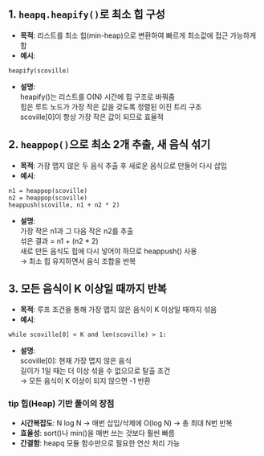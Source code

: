 ## 1. `heapq.heapify()`로 최소 힙 구성
- **목적**: 리스트를 최소 힙(min-heap)으로 변환하여 빠르게 최소값에 접근 가능하게 함
- **예시**:
```
heapify(scoville)
```
- **설명**:   
  heapify()는 리스트를 O(N) 시간에 힙 구조로 바꿔줌   
  힙은 루트 노드가 가장 작은 값을 갖도록 정렬된 이진 트리 구조   
  scoville[0]이 항상 가장 작은 값이 되므로 효율적   

## 2. `heappop()`으로 최소 2개 추출, 새 음식 섞기
- **목적**: 가장 맵지 않은 두 음식 추출 후 새로운 음식으로 만들어 다시 삽입
- **예시**:
```
n1 = heappop(scoville)
n2 = heappop(scoville)
heappush(scoville, n1 + n2 * 2)
```
- **설명**:   
  가장 작은 n1과 그 다음 작은 n2를 추출   
  섞은 결과 = n1 + (n2 * 2)   
  새로 만든 음식도 힙에 다시 넣어야 하므로 heappush() 사용   
  → 최소 힙 유지하면서 음식 조합을 반복   

## 3. 모든 음식이 K 이상일 때까지 반복
- **목적**: 루프 조건을 통해 가장 맵지 않은 음식이 K 이상일 때까지 섞음
- **예시**:
```
while scoville[0] < K and len(scoville) > 1:
```
- **설명**:   
  scoville[0]: 현재 가장 맵지 않은 음식   
  길이가 1일 때는 더 이상 섞을 수 없으므로 탈출 조건   
  → 모든 음식이 K 이상이 되지 않으면 -1 반환

### tip 힙(Heap) 기반 풀이의 장점
- **시간복잡도**: N log N
  -> 매번 삽입/삭제에 O(log N) → 총 최대 N번 반복
- **효율성**: sort()나 min()을 매번 쓰는 것보다 훨씬 빠름
- **간결함**: heapq 모듈 함수만으로 필요한 연산 처리 가능

